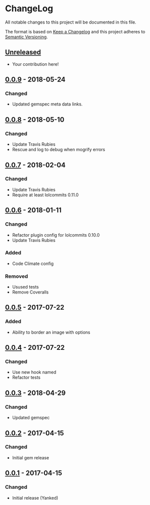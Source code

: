 # ChangeLog

All notable changes to this project will be documented in this file.

The format is based on [Keep a Changelog][KeepAChangelog] and this project
adheres to [Semantic Versioning][Semver].

## [Unreleased]

- Your contribution here!

## [0.0.9] - 2018-05-24
### Changed
- Updated gemspec meta data links.

## [0.0.8] - 2018-05-10
### Changed
- Update Travis Rubies
- Rescue and log to debug when mogrify errors

## [0.0.7] - 2018-02-04
### Changed
- Update Travis Rubies
- Require at least lolcommits 0.11.0

## [0.0.6] - 2018-01-11
### Changed
- Refactor plugin config for lolcommits 0.10.0
- Update Travis Rubies

### Added
- Code Climate config

### Removed
- Usused tests
- Remove Coveralls

## [0.0.5] - 2017-07-22
### Added
- Ability to border an image with options

## [0.0.4] - 2017-07-22
### Changed
- Use new hook named
- Refactor tests

## [0.0.3] - 2018-04-29
### Changed
- Updated gemspec

## [0.0.2] - 2017-04-15
### Changed
- Initial gem release

## [0.0.1] - 2017-04-15
### Changed
- Initial release (Yanked)

[Unreleased]: https://github.com/lolcommits/lolcommits-loltext/compare/v0.0.9...HEAD
[0.0.9]: https://github.com/lolcommits/lolcommits-loltext/compare/v0.0.8...v0.0.9
[0.0.8]: https://github.com/lolcommits/lolcommits-loltext/compare/v0.0.7...v0.0.8
[0.0.7]: https://github.com/lolcommits/lolcommits-loltext/compare/v0.0.6...v0.0.7
[0.0.6]: https://github.com/lolcommits/lolcommits-loltext/compare/v0.0.5...v0.0.6
[0.0.5]: https://github.com/lolcommits/lolcommits-loltext/compare/v0.0.4...v0.0.5
[0.0.4]: https://github.com/lolcommits/lolcommits-loltext/compare/v0.0.3...v0.0.4
[0.0.3]: https://github.com/lolcommits/lolcommits-loltext/compare/v0.0.2...v0.0.3
[0.0.2]: https://github.com/lolcommits/lolcommits-loltext/compare/v0.0.1...v0.0.2
[0.0.1]: https://github.com/lolcommits/lolcommits-loltext/compare/2c05e07...v0.0.1
[KeepAChangelog]: http://keepachangelog.com/en/1.0.0/
[Semver]: http://semver.org/spec/v2.0.0.html
